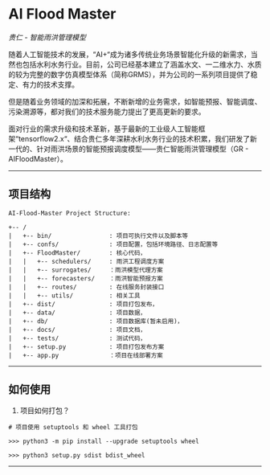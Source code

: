 # AI Flood Master

*贵仁 - 智能雨洪管理模型*

随着人工智能技术的发展，“AI+“成为诸多传统业务场景智能化升级的新需求，当然也包括水利水务行业。目前，公司已经基本建立了涵盖水文、一二维水力、水质的较为完整的数字仿真模型体系（简称GRMS），并为公司的一系列项目提供了稳定、有力的技术支撑。

但是随着业务领域的加深和拓展，不断新增的业务需求，如智能预报、智能调度、污染溯源等，都对我们的技术服务能力提出了更高更新的要求。

面对行业的需求升级和技术革新，基于最新的工业级人工智能框架“tensorflow2.x“、结合贵仁多年深耕水利水务行业的技术积累，我们研发了新一代的、针对雨洪场景的智能预报调度模型——贵仁智能雨洪管理模型（GR - AIFloodMaster）。

---------------------------------------------------------------------------------

## 项目结构

```
AI-Flood-Master Project Structure:

+-- /
|   +-- bin/                : 项目可执行文件以及脚本等
|   +-- confs/              : 项目配置，包括环境路径、日志配置等
|   +-- FloodMaster/        : 核心代码，
|   |   +-- schedulers/     : 雨洪工程调度方案
|   |   +-- surrogates/     ：雨洪模型代理方案
|   |   +-- forecasters/    ：雨洪智能预报方案
|   |   +-- routes/         : 在线服务封装接口
|   |   +-- utils/          : 相关工具
|   +-- dist/               : 项目打包发布，
|   +-- data/               : 项目数据，
|   +-- db/                 : 项目数据库(暂未启用)，
|   +-- docs/               : 项目文档，
|   +-- tests/              : 测试代码，
|   +-- setup.py            : 项目打包发布方案
|   +-- app.py              ：项目在线部署方案
```

---------------------------------------------------------------------------------

## 如何使用

1. 项目如何打包？

```
# 项目使用 setuptools 和 wheel 工具打包

>>> python3 -m pip install --upgrade setuptools wheel

>>> python3 setup.py sdist bdist_wheel
```

---------------------------------------------------------------------------------
